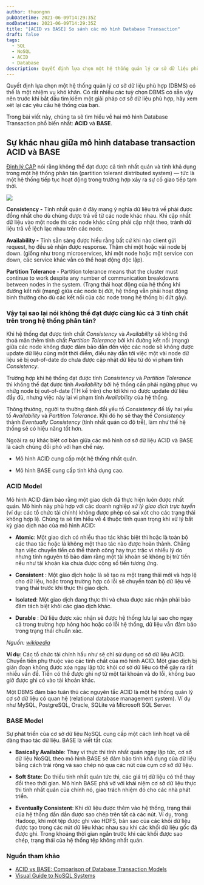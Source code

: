 ```yaml
---
author: thuongnn
pubDatetime: 2021-06-09T14:29:35Z
modDatetime: 2021-06-09T14:29:35Z
title: "[ACID vs BASE] So sánh các mô hình Database Transaction"
draft: false
tags:
  - SQL
  - NoSQL
  - ACID
  - Database
description: Quyết định lựa chọn một hệ thống quản lý cơ sở dữ liệu phù hợp (DBMS)...
---
```


Quyết định lựa chọn một hệ thống quản lý cơ sở dữ liệu phù hợp (DBMS) có thể là một nhiệm vụ khó khăn. Có rất nhiều các tuỳ chọn DBMS có sẵn vậy nên trước khi bắt đầu tìm kiếm một giải pháp cơ sở dữ liệu phù hợp, hãy xem xét lại các yêu cầu hệ thống của bạn.

Trong bài viết này, chúng ta sẽ tìm hiểu về hai mô hình Database Transaction phổ biến nhất: **ACID** và **BASE**.

## Sự khác nhau giữa mô hình database transaction ACID và BASE

[Định lý CAP](https://en.wikipedia.org/wiki/CAP_theorem) nói rằng không thể đạt được cả tính nhất quán và tính khả dụng trong một hệ thống phân tán (partition tolerant distributed system) — tức là một hệ thống tiếp tục hoạt động trong trường hợp xảy ra sự cố giao tiếp tạm thời.

![](https://github.com/user-attachments/assets/46f9f062-9035-4da6-9a84-887d39444dec)

**Consistency -** Tính nhất quán ở đây mang ý nghĩa dữ liệu trả về phải được đồng nhất cho dù chúng được trả về từ các node khác nhau. Khi cập nhất dữ liệu vào một node thì các node khác cũng phải cập nhật theo, tránh dữ liệu trả về lệch lạc nhau trên các node.

**Availability -** Tính sẵn sàng được hiểu rằng bất cứ khi nào client gửi request, họ đều sẽ nhận được response. Thậm chí một hoặc vài node bị down. (giống như trong microservices, khi một node hoặc một service con down, các service khác vẫn có thể hoạt động độc lập).

**Partition Tolerance -** Partition tolerance means that the cluster must continue to work despite any number of communication breakdowns between nodes in the system. (Trạng thái hoạt động của hệ thống khi đường kết nối (mạng) giữa các node bị đứt, hệ thống vẫn phải hoạt động bình thường cho dù các kết nối của các node trong hệ thống bị đứt gãy).

### Vậy tại sao lại nói không thể đạt được cùng lúc cả 3 tính chất trên trong hệ thống phân tán?

Khi hệ thống đạt được tính chất _Consistency_ và _Availability_ sẽ không thể thoả mãn thêm tính chất _Partition Tolerance_ bởi khi đường kết nối (mạng) giữa các node không được đảm bảo dẫn đến việc các node sẽ không được update dữ liệu cùng một thời điểm, điều này dẫn tới việc một vài node dữ liệu sẽ bị out-of-date do chưa được cập nhật dữ liệu từ đó vi phạm tính _Consistency_.

Trường hợp khi hệ thống đạt được tính _Consistency_ và _Partition Tolerance_ thì không thể đạt được tính _Availability_ bởi hệ thống cần phải ngừng phục vụ nhữg node bị out-of-date (TH kể trên) cho tới khi nó được update dữ liệu đầy đủ, nhưng việc này lại vi phạm tính _Availability_ của hệ thống.

Thông thường, người ta thường đánh đổi yếu tố _Consistency_ để lấy hai yếu tố _Availability_ và _Partition Tolerance_. Khi đó họ sẽ thay thế _Consistency_ thành _Eventually Consistency_ (tính nhất quán có độ trễ), làm như thế hệ thống sẽ có hiệu năng tốt hơn.

Ngoài ra sự khác biệt cơ bản giữa các mô hình cơ sở dữ liệu ACID và BASE là cách chúng đối phó với hạn chế này.

- Mô hình ACID cung cấp một hệ thống nhất quán.

- Mô hình BASE cung cấp tính khả dụng cao.

### ACID Model

Mô hình ACID đảm bảo rằng một giao dịch đã thực hiện luôn được nhất quán. Mô hình này phù hợp với các doanh nghiệp _xử lý giao dịch trực tuyến_ (ví dụ: các tổ chức tài chính) không được phép có sai xót cho các trạng thái không hợp lệ. Chúng ta sẽ tìm hiểu về 4 thuộc tính quan trọng khi xử lý bất kỳ giao dịch nào của mô hình ACID:

- **Atomic**: Một giao dịch có nhiều thao tác khác biệt thì hoặc là toàn bộ các thao tác hoặc là không một thao tác nào được hoàn thành. Chẳng hạn việc chuyển tiền có thể thành công hay trục trặc vì nhiều lý do nhưng tính nguyên tố bảo đảm rằng một tài khoản sẽ không bị trừ tiền nếu như tài khoản kia chưa được cộng số tiền tương ứng.

- **Consistent** : Một giao dịch hoặc là sẽ tạo ra một trạng thái mới và hợp lệ cho dữ liệu, hoặc trong trường hợp có lỗi sẽ chuyển toàn bộ dữ liệu về trạng thái trước khi thực thi giao dịch.

- **Isolated**: Một giao dịch đang thực thi và chưa được xác nhận phải bảo đảm tách biệt khỏi các giao dịch khác.

- **Durable** : Dữ liệu được xác nhận sẽ được hệ thống lưu lại sao cho ngay cả trong trường hợp hỏng hóc hoặc có lỗi hệ thống, dữ liệu vẫn đảm bảo trong trạng thái chuẩn xác.

_Nguồn: [wikipedia](https://vi.wikipedia.org/wiki/ACID)_

**Ví dụ**: Các tổ chức tài chính hầu như sẽ chỉ sử dụng cơ sở dữ liệu ACID. Chuyển tiền phụ thuộc vào các tính chất của mô hình ACID. Một giao dịch bị gián đoạn không được xóa ngay lập tức khỏi cơ sở dữ liệu có thể gây ra rất nhiều vấn đề. Tiền có thể được ghi nợ từ một tài khoản và do lỗi, không bao giờ được ghi có vào tài khoản khác.

Một DBMS đảm bảo tuân thủ các nguyên tắc ACID là một hệ thống quản lý cơ sở dữ liệu có quan hệ (relational database management system). Ví dụ như MySQL, PostgreSQL, Oracle, SQLite và Microsoft SQL Server.

### BASE Model

Sự phát triển của cơ sở dữ liệu NoSQL cung cấp một cách linh hoạt và dễ dàng thao tác dữ liệu. BASE là viết tắt của:

- **Basically Available**: Thay vì thực thi tính nhất quán ngay lập tức, cơ sở dữ liệu NoSQL theo mô hình BASE sẽ đảm bảo tính khả dụng của dữ liệu bằng cách trải rộng và sao chép nó qua các nút của cụm cơ sở dữ liệu.

- **Soft State**: Do thiếu tính nhất quán tức thì, các giá trị dữ liệu có thể thay đổi theo thời gian. Mô hình BASE phá vỡ với khái niệm cơ sở dữ liệu thực thi tính nhất quán của chính nó, giao trách nhiệm đó cho các nhà phát triển.

- **Eventually Consistent**: Khi dữ liệu được thêm vào hệ thống, trạng thái của hệ thống dần dần được sao chép trên tất cả các nút. Ví dụ, trong Hadoop, khi một tệp được ghi vào HDFS, bản sao của các khối dữ liệu được tạo trong các nút dữ liệu khác nhau sau khi các khối dữ liệu gốc đã được ghi. Trong khoảng thời gian ngắn trước khi các khối được sao chép, trạng thái của hệ thống tệp không nhất quán.

### Nguồn tham khảo

- [ACID vs BASE: Comparison of Database Transaction Models](https://phoenixnap.com/kb/acid-vs-base)
- [Visual Guide to NoSQL Systems](https://blog.nahurst.com/visual-guide-to-nosql-systems)
